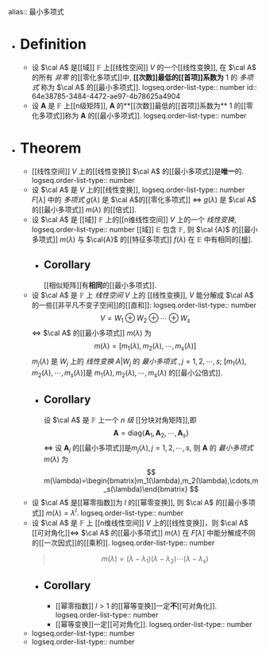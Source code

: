 alias:: 最小多项式

- # Definition
	- 设 $\cal A$ 是[[域]] $\mathbb{F}$ 上[[线性空间]] $V$ 的一个[[线性变换]], 在 $\cal A$ 的所有 *非零* 的[[零化多项式]]中, **[[次数]]最低的[[首项]]系数为** $1$ 的 *多项式* 称为 $\cal A$ 的[[最小多项式]].
	  logseq.order-list-type:: number
	  id:: 64e38785-3484-4472-ae97-4b78625a4904
	- 设 $\boldsymbol A$ 是 $\mathbb{F}$ 上[[n级矩阵]], $\boldsymbol{A}$ 的**[[次数]]最低的[[首项]]系数为** $1$ 的[[零化多项式]]称为 $\boldsymbol A$ 的[[最小多项式]].
	  logseq.order-list-type:: number
- # Theorem
	- [[线性空间]] $V$ 上的[[线性变换]] $\cal A$ 的[[最小多项式]]是**唯一**的.
	  logseq.order-list-type:: number
	- 设 $\cal A$ 是 $V$ 上的[[线性变换]], 
	  logseq.order-list-type:: number
	  $F[\lambda]$ 中的 *多项式* $g(\lambda)$ 是 $\cal A$的[[零化多项式]] $\Longleftrightarrow$ $g\left(\lambda\right)$ 是 $\cal A$ 的[[最小多项式]] $m(\lambda)$ 的[[倍式]].
	- 设 $\cal A$ 是 [[域]] $\mathbb{F}$ 上的[[n维线性空间]] $V$ 上的一个 *线性变换*, 
	  logseq.order-list-type:: number
	  [[域]] $\mathbb{E}$ 包含 $\mathbb{F}$, 则 $\cal {A}$ 的[[最小多项式]] $m(\lambda)$ 与 $\cal{A}$ 的[[特征多项式]] $f(\lambda)$ 在 $\mathbb{E}$ 中有相同的[[根]]([[重数]]可以不同).
		- ## Corollary
		  [[相似矩阵]]有**相同**的[[最小多项式]].
	- 设 $\cal A$ 是 $\mathbb{F}$ 上 *线性空间* $V$ 上的 [[线性变换]], $V$ 能分解成 $\cal A$ 的一些[[非平凡不变子空间]]的[[直和]]:
	  logseq.order-list-type:: number
	  $$
	  V=W_1\oplus W_2\oplus\cdots\oplus W_s
	  $$
	  $\Longleftrightarrow$ $\cal A$ 的[[最小多项式]] $m\left(\lambda\right)$ 为
	  $$
	  m(\lambda)=\left[m_1\left(\lambda\right),m_2\left(\lambda\right),\cdots,m_s\left(\lambda\right)\right]
	  $$
	  $m_{j}\left(\lambda\right)$ 是 $W_{j}$ 上的 *线性变换* $A|W_j$ 的 *最小多项式* $,j=1,2,\cdots,s$;
	  $\left[m_{1}\left(\lambda\right),m_{2}\left(\lambda\right),\cdots,m_{s}\left(\lambda\right)\right]\text{是}\:m_{1}\left(\lambda\right),m_{2}\left(\lambda\right),\cdots,m_{s}\left(\lambda\right)$ 的[[最小公倍式]].
		- ## Corollary
		  设 $\cal A$ 是 $\mathbb{F}$ 上一个 $n$ *级* [[分块对角矩阵]],即 
		  $$\boldsymbol{A}=\mathrm{diag}\left\{\boldsymbol{A}_{1},\boldsymbol{A}_{2},\cdots,\boldsymbol{A}_{s}\right\}$$
		  $\Longleftrightarrow$ 设 $\mathbf{A}_{j}$ 的[[最小多项式]]是$m_{j}\left(\lambda\right),j=1,2,\cdots,s$, 则 $\boldsymbol{A}$ 的 *最小多项式* $m(\lambda)$ 为
		  $$
		  m(\lambda)=\begin{bmatrix}m_1(\lambda),m_2(\lambda),\cdots,m_s(\lambda)\end{bmatrix}
		  $$
	- 设 $\cal A$ 是[[幂零指数]]为 $l$ 的[[幂零变换]], 则 $\cal A$ 的[[最小多项式]] $m(\lambda)=\lambda^l$.
	  logseq.order-list-type:: number
	- 设 $\cal A$ 是 $\mathbb{F}$ 上 [[n维线性空间]] $V$ 上的[[线性变换]]，则 $\cal A$ [[可对角化]]$\Longleftrightarrow$ $\cal A$ 的[[最小多项式]] $m(\lambda)$ 在 $F[\lambda]$ 中能分解成不同的[[一次因式]]的[[乘积]].
	  logseq.order-list-type:: number
	  > $$m(\lambda)=(\lambda-\lambda_1)(\lambda-\lambda_2)\cdots(\lambda-\lambda_s)$$
		- ## Corollary
			- [[幂零指数]] $l>1$ 的[[幂等变换]]一定**不**[[可对角化]].
			  logseq.order-list-type:: number
			- [[幂等变换]]一定[[可对角化]].
			  logseq.order-list-type:: number
	- logseq.order-list-type:: number
	- logseq.order-list-type:: number